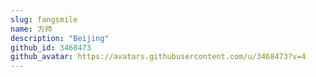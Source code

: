 ```yaml
---
slug: fangsmile
name: 方帅
description: "Beijing"
github_id: 3468473
github_avatar: https://avatars.githubusercontent.com/u/3468473?v=4
---
```


